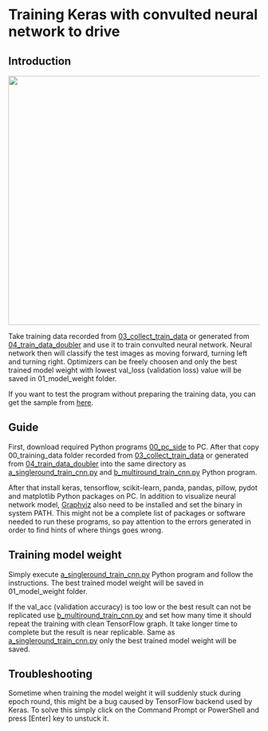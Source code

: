 # Training Keras with convulted neural network to drive

## Introduction

<p align = "center">
  <img src = "https://raw.githubusercontent.com/hafiz-kamilin/autonomous_pixhawk_rover/master/05_keras_cnn_train/keras_cnn.png" width = 800" height = "500"/>
</p>

Take training data recorded from [03_collect_train_data](https://github.com/hafiz-kamilin/autonomous_pixhawk_rover/tree/master/03_collect_train_data) or generated from [04_train_data_doubler](https://github.com/hafiz-kamilin/autonomous_pixhawk_rover/tree/master/04_train_data_doubler) and use it to train convulted neural network. Neural network then will classify the test images as moving forward, turning left and turning right. Optimizers can be freely choosen and only the best trained model weight with lowest val_loss (validation loss) value will be saved in 01_model_weight folder.

If you want to test the program without preparing the training data, you can get the sample from [here](https://github.com/hafiz-kamilin/autonomous_pixhawk_rover/releases/tag/v1.2).

## Guide

First, download required Python programs [00_pc_side](https://github.com/hafiz-kamilin/autonomous_pixhawk_rover/tree/master/05_keras_cnn_train/00_pc_sidee) to PC. After that copy 00_training_data folder recorded from [03_collect_train_data](https://github.com/hafiz-kamilin/autonomous_pixhawk_rover/tree/master/03_collect_train_data) or generated from [04_train_data_doubler](https://github.com/hafiz-kamilin/autonomous_pixhawk_rover/tree/master/04_train_data_doubler) into the same directory as [a_singleround_train_cnn.py](https://github.com/hafiz-kamilin/autonomous_pixhawk_rover/blob/master/05_keras_cnn_train/00_pc_side/a_singleround_train_cnn.py) and [b_multiround_train_cnn.py](https://github.com/hafiz-kamilin/autonomous_pixhawk_rover/blob/master/05_keras_cnn_train/00_pc_side/b_multiround_train_cnn.py) Python program.

After that install keras, tensorflow, scikit-learn, panda, pandas, pillow, pydot and matplotlib Python packages on PC. In addition to visualize neural network model, [Graphviz](https://www.graphviz.org/) also need to be installed and set the binary in system PATH. This might not be a complete list of packages or software needed to run these programs, so pay attention to the errors generated in order to find hints of where things goes wrong.

## Training model weight

Simply execute [a_singleround_train_cnn.py](https://github.com/hafiz-kamilin/autonomous_pixhawk_rover/blob/master/05_keras_cnn_train/00_pc_side/a_singleround_train_cnn.py) Python program and follow the instructions. The best trained model weight will be saved in 01_model_weight folder. 

If the val_acc (validation accuracy) is too low or the best result can not be replicated use [b_multiround_train_cnn.py](https://github.com/hafiz-kamilin/autonomous_pixhawk_rover/blob/master/05_keras_cnn_train/00_pc_side/b_multiround_train_cnn.py) and set how many time it should repeat the training with clean TensorFlow graph. It take longer time to complete but the result is near replicable. Same as [a_singleround_train_cnn.py](https://github.com/hafiz-kamilin/autonomous_pixhawk_rover/blob/master/05_keras_cnn_train/00_pc_side/a_singleround_train_cnn.py) only the best trained model weight will be saved.

## Troubleshooting

Sometime when training the model weight it will suddenly stuck during epoch round, this might be a bug caused by TensorFlow backend used by Keras. To solve this simply click on the Command Prompt or PowerShell and press [Enter] key to unstuck it.

